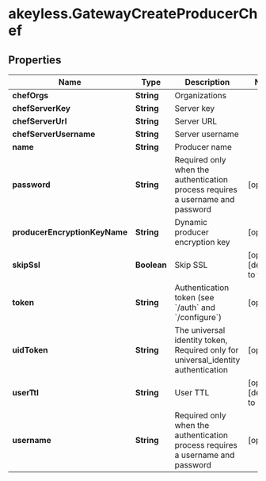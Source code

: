 # akeyless.GatewayCreateProducerChef

## Properties

Name | Type | Description | Notes
------------ | ------------- | ------------- | -------------
**chefOrgs** | **String** | Organizations | 
**chefServerKey** | **String** | Server key | 
**chefServerUrl** | **String** | Server URL | 
**chefServerUsername** | **String** | Server username | 
**name** | **String** | Producer name | 
**password** | **String** | Required only when the authentication process requires a username and password | [optional] 
**producerEncryptionKeyName** | **String** | Dynamic producer encryption key | [optional] 
**skipSsl** | **Boolean** | Skip SSL | [optional] [default to true]
**token** | **String** | Authentication token (see &#x60;/auth&#x60; and &#x60;/configure&#x60;) | [optional] 
**uidToken** | **String** | The universal identity token, Required only for universal_identity authentication | [optional] 
**userTtl** | **String** | User TTL | [optional] [default to &#39;60m&#39;]
**username** | **String** | Required only when the authentication process requires a username and password | [optional] 


